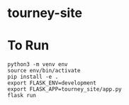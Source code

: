 # tourney-site

# To Run
```shell script
python3 -m venv env
source env/bin/activate
pip install -e .
export FLASK_ENV=development
export FLASK_APP=tourney_site/app.py
flask run
```
